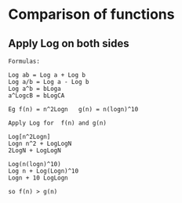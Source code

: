 # Comparison of functions

## Apply Log on both sides

```
Formulas:

Log ab = Log a + Log b
Log a/b = Log a - Log b
Log a^b = bLoga
a^LogcB = bLogCA
```

```
Eg f(n) = n^2Logn   g(n) = n(logn)^10

Apply Log for  f(n) and g(n)

Log[n^2Logn]
Logn n^2 + LogLogN
2LogN + LogLogN

Log(n(logn)^10)
Log n + Log(Logn)^10
Logn + 10 LogLogn

so f(n) > g(n)
```
 



